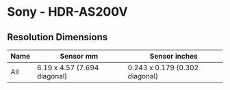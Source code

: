 # Sony - HDR-AS200V

## Resolution Dimensions

| Name   | Sensor mm                    | Sensor inches                  |
|--------|------------------------------|--------------------------------|
| All    | 6.19 x 4.57 (7.694 diagonal) | 0.243 x 0.179 (0.302 diagonal) |
